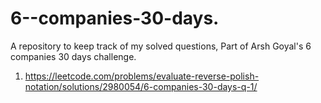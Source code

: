 # 6--companies-30-days.
A repository to keep track of my solved questions, Part of Arsh Goyal's 6 companies 30 days challenge.

1) https://leetcode.com/problems/evaluate-reverse-polish-notation/solutions/2980054/6-companies-30-days-q-1/
